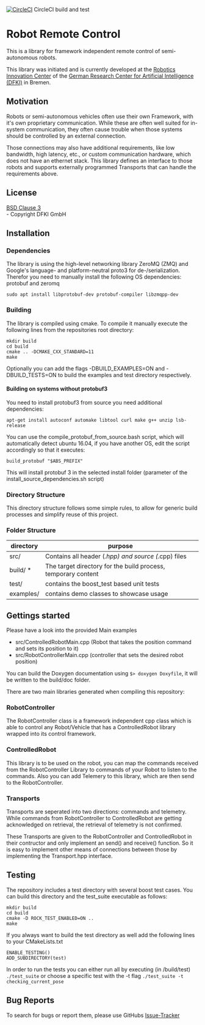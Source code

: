 [![CircleCI](https://circleci.com/gh/dfki-ric/robot_remote_control.svg?style=svg)](https://circleci.com/gh/dfki-ric/robot_remote_control) CircleCI build and test

# Robot Remote Control

This is a library for framework independent remote control of semi-autonomous robots.

This library was initiated and is currently developed at the
[Robotics Innovation Center](http://robotik.dfki-bremen.de/en/startpage.html) of the
[German Research Center for Artificial Intelligence (DFKI)](http://www.dfki.de) in Bremen.



## Motivation

Robots or semi-autonomous vehicles often use their own Framework, with it's own proprietary communication.
While these are often well suited for in-system communication, they often cause trouble when those systems should be controlled by an external connection.

Those connections may also have additional requirements, like low bandwidth, high latency, etc., or custom communication hardware, which does not have an ethernet stack.
This library defines an interface to those robots and supports externally programmed Transports that can handle the requirements above.


## License

[BSD Clause 3](https://opensource.org/licenses/BSD-3-Clause)<br> - Copyright DFKI GmbH

## Installation

### Dependencies

The library is using the high-level networking library ZeroMQ (ZMQ) and Google's language- and platform-neutral proto3 for de-/serialization. Therefor you need to manually install the following OS dependencies: protobuf and zeromq

    sudo apt install libprotobuf-dev protobuf-compiler libzmqpp-dev

### Building

The library is compiled using cmake. To compile it manually execute the following lines from the repositories root directory:

    mkdir build
    cd build
    cmake .. -DCMAKE_CXX_STANDARD=11
    make

Optionally you can add the flags -DBUILD_EXAMPLES=ON and -DBUILD_TESTS=ON to build the examples and test directory respectively.

#### Building on systems without protobuf3

You need to install protobuf3 from source you need additional dependencies:

    apt-get install autoconf automake libtool curl make g++ unzip lsb-release

You can use the compile_protobuf_from_source.bash script, which will automatically detect ubuntu 16.04, if you have another OS, edit the script accordingly so that it executes:

    build_protobuf "$ABS_PREFIX"

This will install protobuf 3 in the selected install folder (parameter of the install_source_dependencies.sh script)


### Directory Structure

This directory structure follows some simple rules, to allow for generic build
processes and simplify reuse of this project.

### Folder Structure

| directory         |       purpose                                                  |
| ----------------- | ------------------------------------------------------         |
| src/              | Contains all header (*.hpp) and source (*.cpp) files           |
| build/ *          | The target directory for the build process, temporary content  |
| test/             | contains the boost_test based unit tests                       |
| examples/         | contains demo classes to showcase usage                        |


## Gettings started

Please have a look into the provided Main examples

* src/ControlledRobotMain.cpp (Robot that takes the position command and sets its position to it)
* src/RobotControllerMain.cpp (controller that sets the desired robot position)

You can build the Doxygen documentation using `$> doxygen Doxyfile`, it will be written to the build/doc folder.

There are two main libraries generated when compiling this repository:

### RobotController

The RobotController class is a framework independent cpp class which is able to control any Robot/Vehicle that has a ControlledRobot library wrapped into its control framework.

### ControlledRobot

This library is to be used on the robot, you can map the commands received from the RobotController Library to commands of your Robot to listen to the commands.
Also you can add Telemery to this library, which are then send to the RobotController.


### Transports

Transports are seperated into two directions: commands and telemetry.
While commands from RobotController to ControlledRobot are getting acknowledged on retrieval, the retrieval of telemetry is not confirmed.

These Transports are given to the RobotController and ControlledRobot in their contructor and only implement an send() and receive() function.
So it is easy to implement other means of connections between those by implementing the Transport.hpp interface.


## Testing

The repository includes a test directory with several boost test cases. You can build this directory and the test_suite executable as follows:

    mkdir build
    cd build
    cmake -D ROCK_TEST_ENABLED=ON ..
    make

If you always want to build the test directory as well add the following lines to your CMakeLists.txt

    ENABLE_TESTING()
    ADD_SUBDIRECTORY(test)

In order to run the tests you can either run all by executing (in /build/test) ```./test_suite``` or choose a specific test with the -t flag ```./test_suite -t checking_current_pose```

## Bug Reports

To search for bugs or report them, please use GitHubs [Issue-Tracker](https://github.com/dfki-ric/robot_remote_control/issues)
